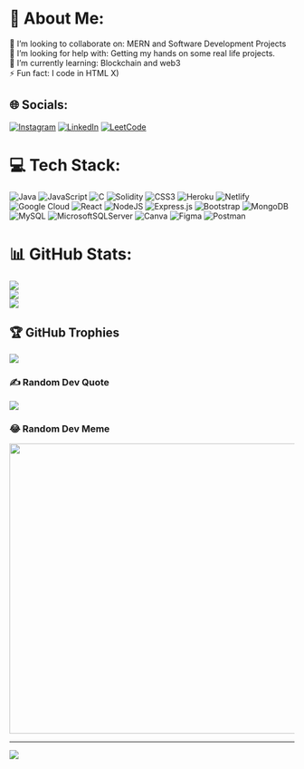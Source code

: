 # 💫 About Me:
👯 I’m looking to collaborate on: MERN and Software Development Projects<br>🤝 I’m looking for help with: Getting my hands on some real life projects.<br>🌱 I’m currently learning: Blockchain and web3<br>⚡ Fun fact: I code in HTML X)


## 🌐 Socials:
[![Instagram](https://img.shields.io/badge/Instagram-%23E4405F.svg?logo=Instagram&logoColor=white)](https://instagram.com/tushar_v._07) [![LinkedIn](https://img.shields.io/badge/LinkedIn-%230077B5.svg?logo=linkedin&logoColor=white)](https://linkedin.com/in/tushar-vyas07) [![LeetCode](https://img.shields.io/badge/-LeetCode-lightgrey?logo=leetcode&logoColor=white)](https://leetcode.com/Tushar_V/) 

# 💻 Tech Stack:
![Java](https://img.shields.io/badge/java-%23ED8B00.svg?style=plastic&logo=java&logoColor=white) ![JavaScript](https://img.shields.io/badge/javascript-%23323330.svg?style=plastic&logo=javascript&logoColor=%23F7DF1E) ![C](https://img.shields.io/badge/c-%2300599C.svg?style=plastic&logo=c&logoColor=white) ![Solidity](https://img.shields.io/badge/Solidity-%23363636.svg?style=plastic&logo=solidity&logoColor=white) ![CSS3](https://img.shields.io/badge/css3-%231572B6.svg?style=plastic&logo=css3&logoColor=white) ![Heroku](https://img.shields.io/badge/heroku-%23430098.svg?style=plastic&logo=heroku&logoColor=white) ![Netlify](https://img.shields.io/badge/netlify-%23000000.svg?style=plastic&logo=netlify&logoColor=#00C7B7) ![Google Cloud](https://img.shields.io/badge/Google%20Cloud-%234285F4.svg?style=plastic&logo=google-cloud&logoColor=white) ![React](https://img.shields.io/badge/react-%2320232a.svg?style=plastic&logo=react&logoColor=%2361DAFB) ![NodeJS](https://img.shields.io/badge/node.js-6DA55F?style=plastic&logo=node.js&logoColor=white) ![Express.js](https://img.shields.io/badge/express.js-%23404d59.svg?style=plastic&logo=express&logoColor=%2361DAFB) ![Bootstrap](https://img.shields.io/badge/bootstrap-%23563D7C.svg?style=plastic&logo=bootstrap&logoColor=white) ![MongoDB](https://img.shields.io/badge/MongoDB-%234ea94b.svg?style=plastic&logo=mongodb&logoColor=white) ![MySQL](https://img.shields.io/badge/mysql-%2300f.svg?style=plastic&logo=mysql&logoColor=white) ![MicrosoftSQLServer](https://img.shields.io/badge/Microsoft%20SQL%20Sever-CC2927?style=plastic&logo=microsoft%20sql%20server&logoColor=white) ![Canva](https://img.shields.io/badge/Canva-%2300C4CC.svg?style=plastic&logo=Canva&logoColor=white) 	![Figma](https://img.shields.io/badge/figma-%23F24E1E.svg?style=plastic&logo=figma&logoColor=white) ![Postman](https://img.shields.io/badge/Postman-FF6C37?style=plastic&logo=postman&logoColor=white)
# 📊 GitHub Stats:
![](https://github-readme-stats.vercel.app/api?username=tusharv0607&theme=dark&hide_border=false&include_all_commits=true&count_private=false)<br/>
![](https://github-readme-streak-stats.herokuapp.com/?user=tusharv0607&theme=dark&hide_border=false)<br/>
![](https://github-readme-stats.vercel.app/api/top-langs/?username=tusharv0607&theme=dark&hide_border=false&include_all_commits=true&count_private=false&layout=compact)

## 🏆 GitHub Trophies
![](https://github-profile-trophy.vercel.app/?username=tusharv0607&theme=radical&no-frame=true&no-bg=true&margin-w=4)

### ✍️ Random Dev Quote
![](https://quotes-github-readme.vercel.app/api?type=horizontal&theme=radical)

### 😂 Random Dev Meme
<img src="https://random-memer.herokuapp.com/" width="512px"/>

---
[![](https://visitcount.itsvg.in/api?id=tusharv0607&icon=0&color=0)](https://visitcount.itsvg.in)

<!-- Proudly created with GPRM ( https://gprm.itsvg.in ) -->
